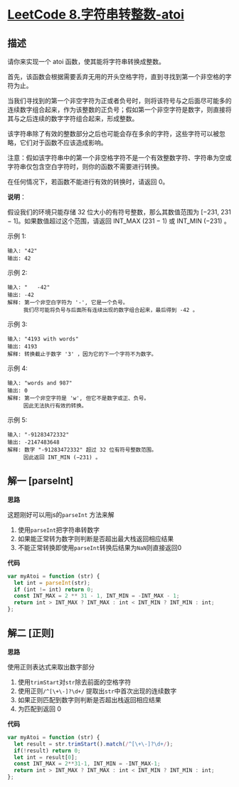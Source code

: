 # [LeetCode 8.字符串转整数-atoi](https://leetcode-cn.com/problems/string-to-integer-atoi/)
## 描述

请你来实现一个 atoi 函数，使其能将字符串转换成整数。

首先，该函数会根据需要丢弃无用的开头空格字符，直到寻找到第一个非空格的字符为止。

当我们寻找到的第一个非空字符为正或者负号时，则将该符号与之后面尽可能多的连续数字组合起来，作为该整数的正负号；假如第一个非空字符是数字，则直接将其与之后连续的数字字符组合起来，形成整数。

该字符串除了有效的整数部分之后也可能会存在多余的字符，这些字符可以被忽略，它们对于函数不应该造成影响。

注意：假如该字符串中的第一个非空格字符不是一个有效整数字符、字符串为空或字符串仅包含空白字符时，则你的函数不需要进行转换。

在任何情况下，若函数不能进行有效的转换时，请返回 0。

**说明**：

假设我们的环境只能存储 32 位大小的有符号整数，那么其数值范围为 [−231,  231 − 1]。如果数值超过这个范围，请返回  INT_MAX (231 − 1) 或 INT_MIN (−231) 。

示例 1:
```
输入: "42"
输出: 42
```
示例 2:
```
输入: "   -42"
输出: -42
解释: 第一个非空白字符为 '-', 它是一个负号。
     我们尽可能将负号与后面所有连续出现的数字组合起来，最后得到 -42 。
```
示例 3:
```
输入: "4193 with words"
输出: 4193
解释: 转换截止于数字 '3' ，因为它的下一个字符不为数字。
```
示例 4:
```
输入: "words and 987"
输出: 0
解释: 第一个非空字符是 'w', 但它不是数字或正、负号。
     因此无法执行有效的转换。
```
示例 5:
```
输入: "-91283472332"
输出: -2147483648
解释: 数字 "-91283472332" 超过 32 位有符号整数范围。 
     因此返回 INT_MIN (−231) 。
```

## 解一 [parseInt]
**思路**

这题刚好可以用js的`parseInt` 方法来解

1. 使用`parseInt`把字符串转数字 
2. 如果能正常转为数字则判断是否超出最大栈返回相应结果
3. 不能正常转换即使用`parseInt`转换后结果为`NaN`则直接返回0

**代码**
```Javascript 
var myAtoi = function (str) {
  let int = parseInt(str);
  if (int != int) return 0;
  const INT_MAX = 2 ** 31 - 1, INT_MIN = -INT_MAX - 1;
  return int > INT_MAX ? INT_MAX : int < INT_MIN ? INT_MIN : int;
};
```
## 解二 [正则]
**思路**

使用正则表达式来取出数字部分

1. 使用`trimStart`对`str`除去前面的空格字符
2. 使用正则`/^[\+\-]?\d+/` 提取出`str`中首次出现的连续数字
3. 如果正则匹配到数字则判断是否超出栈返回相应结果
4. 为匹配到返回 0


**代码**
```Javascript 
var myAtoi = function (str) {
  let result = str.trimStart().match(/^[\+\-]?\d+/);
  if(!result) return 0;
  let int = result[0];
  const INT_MAX = 2**31-1, INT_MIN = -INT_MAX-1;
  return int > INT_MAX ? INT_MAX : int < INT_MIN ? INT_MIN : int;
};
```

